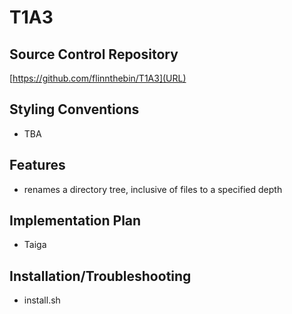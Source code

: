 # T1A3


## Source Control Repository

[https://github.com/flinnthebin/T1A3](URL)

## Styling Conventions

- TBA

## Features

- renames a directory tree, inclusive of files to a specified depth

## Implementation Plan

- Taiga

## Installation/Troubleshooting

 - install.sh
